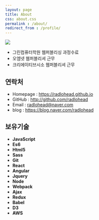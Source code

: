 ```yaml
---
layout: page
title: About
css: about.css
permalink : /about/
redirect_from : /profile/
---
```



<!-- ![profile]({{site.url}}/assets/images/profile.jpg) -->
![]({{site.url}}/assets/images/profile.jpg)

* 그린컴퓨터학원 웹퍼블리싱 과정수료
* 오엠넷 웹퍼블리셔 근무
* 크리에이티브시소 웹퍼블리셔 근무

## 연락처

* Homepage : https://radlohead.github.io
* GitHub : http://github.com/radlohead
* Email : [radlohead@naver.com](mailto:radlohead@naver.com)
* blog : https://blog.naver.com/radlohead

## 보유기술

* **JavaScript**  
* **Es6**
* **Html5**
* **Sass**
* **Git**
* **React**
* **Angular**
* **Jquery**
* **Node**
* **Webpack**
* **Ajax**
* **Redux**
* **Babel**
* **D3**
* **AWS**
